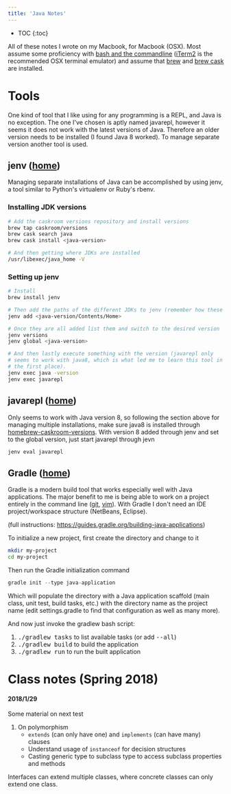 ```yaml
---
title: 'Java Notes'
---
```

* TOC
{:toc}

All of these notes I wrote on my Macbook, for Macbook (OSX). Most assume
some proficiency with [bash and the commandline][tutorial] ([iTerm2][iterm2] is
the recommended OSX terminal emulator) and assume that [brew][brew] and [brew
cask][brew-cask] are installed.

[tutorial]: https://www.learnenough.com/command-line-tutorial
[iterm2]: https://www.iterm2.com/
[brew]: https://brew.sh
[brew-cask]: https://caskroom.github.io/

# Tools

One kind of tool that I like using for any programming is a REPL, and Java is
no exception. The one I've chosen is aptly named javarepl, however it seems
it does not work with the latest versions of Java. Therefore an older version
needs to be installed (I found Java 8 worked). To manage separate version
another tool is used.

## jenv ([home][jenv-home])

Managing separate installations of Java can be accomplished by using jenv, a
tool similar to Python's virtualenv or Ruby's rbenv.
### Installing JDK versions

```bash
# Add the caskroom versions repository and install versions
brew tap caskroom/versions
brew cask search java
brew cask install <java-version>

# And then getting where JDKs are installed
/usr/libexec/java_home -V
```

### Setting up jenv

```bash
# Install
brew install jenv

# Then add the paths of the different JDKs to jenv (remember how these are found above)
jenv add <java-version/Contents/Home>

# Once they are all added list them and switch to the desired version
jenv versions
jenv global <java-version>

# And then lastly execute something with the version (javarepl only
# seems to work with java8, which is what led me to learn this tool in
# the first place).
jenv exec java -version
jenv exec javarepl
```

[jenv-home]: http://www.jenv.be/

## javarepl ([home][javarepl-home])

Only seems to work with Java version 8, so following the section above for
managing multiple installations, make sure java8 is installed through
[homebrew-caskroom-versions][hcv]. With version 8 added through jenv and
set to the global version, just start javarepl through jevn

```bash
jenv eval javarepl
```

[javarepl-home]: http://www.javarepl.com/term.html
[hcv]: https://github.com/caskroom/homebrew-versions

## Gradle ([home][gradle-home])

Gradle is a modern build tool that works especially well with Java
applications. The major benefit to me is being able to work on a
project entirely in the command line ([git][git-home],
[vim][vim-home]). With Gradle I don't need an IDE project/workspace
structure (NetBeans, Eclipse).

(full instructions: <https://guides.gradle.org/building-java-applications>)

To initialize a new project, first create the directory and change to it

```bash
mkdir my-project
cd my-project
```

Then run the Gradle initialization command

```java
gradle init --type java-application
```

Which will populate the directory with a Java application scaffold (main class, unit test, build tasks, etc.) with the directory name as the project name (edit settings.gradle to find that configuration as well as many more).

And now just invoke the gradlew bash script:

1. <kbd>./gradlew tasks</kbd> to list available tasks (or add <kbd>--all</kbd>)
1. <kbd>./gradlew build</kbd> to build the application
1. <kbd>./gradlew run</kbd> to run the built application

[gradle-home]: https://gradle.org
[git-home]: https://git-scm.com
[vim-home]: https://vim.org

# Class notes (Spring 2018)

#### 2018/1/29

Some material on next test

1. On polymorphism
    - `extends` (can only have one) and `implements` (can have many) clauses
    - Understand usage of `instanceof` for decision structures
    - Casting generic type to subclass type to access subclass properties and methods

Interfaces can extend multiple classes, where concrete classes can only extend one class.
